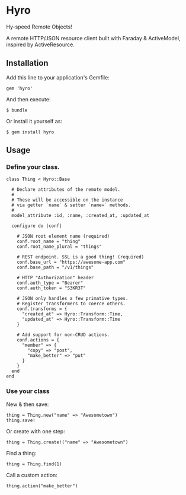 # Hyro

Hy-speed Remote Objects!

A remote HTTP/JSON resource client built with Faraday & ActiveModel, inspired by ActiveResource.

## Installation

Add this line to your application's Gemfile:

    gem 'hyro'

And then execute:

    $ bundle

Or install it yourself as:

    $ gem install hyro

## Usage

### Define your class.

    class Thing < Hyro::Base
    
      # Declare attributes of the remote model.
      #
      # These will be accessible on the instance 
      # via getter `name` & setter `name=` methods.
      #
      model_attribute :id, :name, :created_at, :updated_at
      
      configure do |conf|
        
        # JSON root element name (required)
        conf.root_name = "thing"
        conf.root_name_plural = "things"
        
        # REST endpoint. SSL is a good thing! (required)
        conf.base_url = "https://awesome-app.com"
        conf.base_path = "/v1/things"
        
        # HTTP "Authorization" header
        conf.auth_type = "Bearer"
        conf.auth_token = "S3KR3T"
        
        # JSON only handles a few primative types.
        # Register transformers to coerce others.
        conf.transforms = {
          "created_at" => Hyro::Transform::Time,
          "updated_at" => Hyro::Transform::Time
        }
        
        # Add support for non-CRUD actions.
        conf.actions = {
          "member" => {
            "copy" => "post",
            "make_better" => "put"
          }
        }
      end
    end

### Use your class

New & then save:

    thing = Thing.new("name" => "Awesometown")
    thing.save!

Or create with one step:

    thing = Thing.create!("name" => "Awesometown")

Find a thing:

    thing = Thing.find(1)

Call a custom action:

    thing.action("make_better")

    